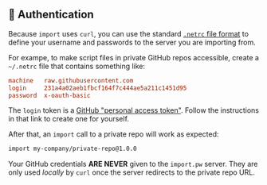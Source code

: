 ## 🔑 Authentication

Because `import` uses `curl`, you can use the standard [`.netrc` file
format](https://ec.haxx.se/usingcurl-netrc.html) to define your username
and passwords to the server you are importing from.

For exampe, to make script files in private GitHub repos accessible, create a
`~/.netrc` file that contains something like:

```ini
machine   raw.githubusercontent.com
login     231a4a02aeb1fbcf164f7c444ae5a211c1451d95
password  x-oauth-basic
```

The `login` token is a [GitHub "personal access token"](https://help.github.com/articles/creating-a-personal-access-token-for-the-command-line/).
Follow the instructions in that link to create one for yourself.

After that, an `import` call to a private repo will work as expected:

```bash
import my-company/private-repo@1.0.0
```

Your GitHub credentials **ARE NEVER** given to the `import.pw` server.
They are only used _locally_ by `curl` once the server redirects to the
private repo URL.
